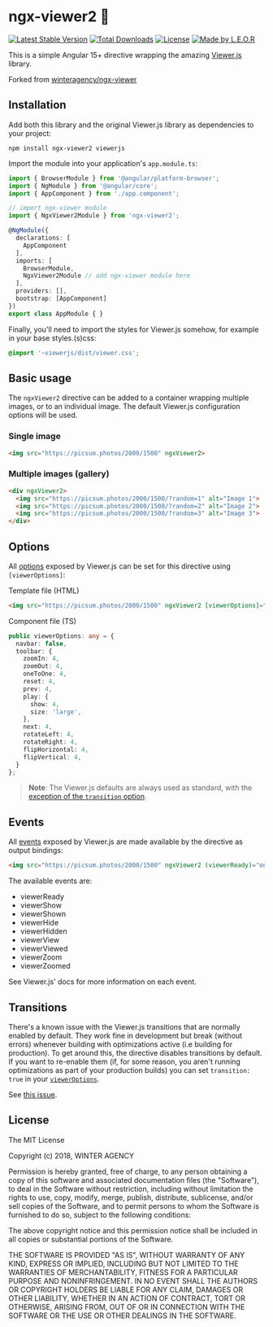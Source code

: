 # ngx-viewer2 :mag_right:

[![Latest Stable Version](https://img.shields.io/npm/v/ngx-viewer.svg)](https://www.npmjs.com/package/ngx-viewer2) [![Total Downloads](https://img.shields.io/npm/dt/ngx-viewer2.svg)](https://npm-stat.com/charts.html?package=ngx-viewer2) [![License](https://img.shields.io/github/license/winteragency/ngx-viewer.svg)](https://github.com/LeninOchoa/ngx-viewer2) [![Made by L.E.O.R](https://img.shields.io/badge/Made%20by-L.E.O.R.-green)](https://synios.de)

This is a simple Angular 15+ directive wrapping the amazing [Viewer.js](https://fengyuanchen.github.io/viewerjs/) library.

Forked from [winteragency/ngx-viewer](https://github.com/winteragency/ngx-viewer)

## Installation

Add both this library and the original Viewer.js library as dependencies to your project:

`npm install ngx-viewer2 viewerjs`

Import the module into your application's `app.module.ts`:

```typescript
import { BrowserModule } from '@angular/platform-browser';
import { NgModule } from '@angular/core';
import { AppComponent } from './app.component';

// import ngx-viewer module
import { NgxViewer2Module } from 'ngx-viewer2';

@NgModule({
  declarations: [
    AppComponent
  ],
  imports: [
    BrowserModule,
    NgxViewer2Module // add ngx-viewer module here
  ],
  providers: [],
  bootstrap: [AppComponent]
})
export class AppModule { }
```

Finally, you'll need to import the styles for Viewer.js somehow, for example in your base styles.(s)css:

```css
@import '~viewerjs/dist/viewer.css';
```

## Basic usage

The `ngxViewer2` directive can be added to a container wrapping multiple images, or to an individual image. The default Viewer.js configuration options will be used.

### Single image

```html
<img src="https://picsum.photos/2000/1500" ngxViewer2>
```

### Multiple images (gallery)

```html
<div ngxViewer2>
  <img src="https://picsum.photos/2000/1500/?random=1" alt="Image 1">
  <img src="https://picsum.photos/2000/1500/?random=2" alt="Image 2">
  <img src="https://picsum.photos/2000/1500/?random=3" alt="Image 3">
</div>
```

## Options

All [options](https://github.com/fengyuanchen/viewerjs#options) exposed by Viewer.js can be set for this directive using `[viewerOptions]`:

Template file (HTML)
```html
<img src="https://picsum.photos/2000/1500" ngxViewer2 [viewerOptions]="viewerOptions">
```

Component file (TS)
```typescript
public viewerOptions: any = {
  navbar: false,
  toolbar: {
    zoomIn: 4,
    zoomOut: 4,
    oneToOne: 4,
    reset: 4,
    prev: 4,
    play: {
      show: 4,
      size: 'large',
    },
    next: 4,
    rotateLeft: 4,
    rotateRight: 4,
    flipHorizontal: 4,
    flipVertical: 4,
  }
};
```

> **Note**: The Viewer.js defaults are always used as standard, with the [exception of the `transition` option](#transitions).

## Events

All [events](https://github.com/fengyuanchen/viewerjs#events) exposed by Viewer.js are made available by the directive as output bindings:

```html
<img src="https://picsum.photos/2000/1500" ngxViewer2 (viewerReady)="onViewerReady($event)">
```

The available events are:
* viewerReady
* viewerShow
* viewerShown
* viewerHide
* viewerHidden
* viewerView
* viewerViewed
* viewerZoom
* viewerZoomed

See Viewer.js' docs for more information on each event.

## Transitions

There's a known issue with the Viewer.js transitions that are normally enabled by default. They work fine in development but break (without errors) whenever building with optimizations active (i.e building for production). To get around this, the directive disables transitions by default. If you want to re-enable them (if, for some reason, you aren't running optimizations as part of your production builds) you can set `transition: true` in your [`viewerOptions`](#options).

See [this issue](https://github.com/LeninOchoa/ngx-viewer2/issues/1).

## License

The MIT License

Copyright (c) 2018, WINTER AGENCY

Permission is hereby granted, free of charge, to any person obtaining a copy of this software and associated documentation files (the "Software"), to deal in the Software without restriction, including without limitation the rights to use, copy, modify, merge, publish, distribute, sublicense, and/or sell copies of the Software, and to permit persons to whom the Software is furnished to do so, subject to the following conditions:

The above copyright notice and this permission notice shall be included in all copies or substantial portions of the Software.

THE SOFTWARE IS PROVIDED "AS IS", WITHOUT WARRANTY OF ANY KIND, EXPRESS OR IMPLIED, INCLUDING BUT NOT LIMITED TO THE WARRANTIES OF MERCHANTABILITY, FITNESS FOR A PARTICULAR PURPOSE AND NONINFRINGEMENT. IN NO EVENT SHALL THE AUTHORS OR COPYRIGHT HOLDERS BE LIABLE FOR ANY CLAIM, DAMAGES OR OTHER LIABILITY, WHETHER IN AN ACTION OF CONTRACT, TORT OR OTHERWISE, ARISING FROM, OUT OF OR IN CONNECTION WITH THE SOFTWARE OR THE USE OR OTHER DEALINGS IN THE SOFTWARE.

